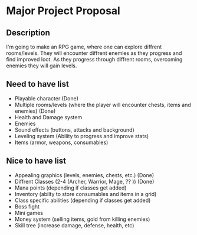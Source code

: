 # Major Project Proposal

## Description
I'm going to make an RPG game, where one can explore diffrent rooms/levels. They will encounter diffrent enemies as they progress and find improved loot. As they progress through diffrent rooms, overcoming enemies they will gain levels. 


## Need to have list
- Playable character (Done)
- Multiple rooms/levels (where the player will encounter chests, items and enemies) (Done)
- Health and Damage system
- Enemies
- Sound effects (buttons, attacks and background)
- Leveling system (Ability to progress and improve stats)
- Items (armor, weapons, consumables) 

## Nice to have list 
- Appealing graphics (levels, enemies, chests, etc.) (Done)
- Diffrent Classes (2-4 (Archer, Warrior, Mage, ?? )) (Done)
- Mana points (depending if classes get added)
- Inventory (abilty to store consumables and items in a grid)
- Class specific abilities (depending if classes get added)
- Boss fight
- Mini games
- Money system (selling items, gold from killing enemies)
- Skill tree (increase damage, defense, health, etc)
